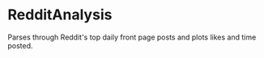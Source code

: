 # RedditAnalysis
Parses through Reddit's top daily front page posts and plots likes and time posted.
